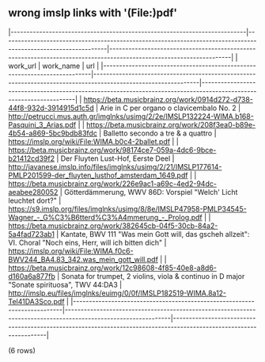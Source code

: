 ## wrong imslp links with '(File:)pdf'

|--------------------------------------------------------------------------|---------------------------------------------------------------------------------------------------------------|--------------------------------------------------------------------------------------------------------------------|
|                                 work_url                                 |                                                   work_name                                                   |                                                        url                                                         |
|--------------------------------------------------------------------------|---------------------------------------------------------------------------------------------------------------|--------------------------------------------------------------------------------------------------------------------|
| <https://beta.musicbrainz.org/work/0914d272-d738-44f8-932d-3914915d1c5d> | Arie in C per organo o clavicembalo No. 2                                                                     | http://petrucci.mus.auth.gr/imglnks/usimg/2/2e/IMSLP132224-WIMA.b168-Pasquini_3_Arias.pdf                          |
| <https://beta.musicbrainz.org/work/208f3ea0-b89e-4b54-a869-5bc9bdb83fdc> | Balletto secondo a tre & a quattro                                                                            | https://imslp.org/wiki/File:WIMA.b0c4-2ballet.pdf                                                                  |
| <https://beta.musicbrainz.org/work/98174ce7-059a-4dc6-9bce-b21412cd39f2> | Der Fluyten Lust-Hof, Eerste Deel                                                                             | http://javanese.imslp.info/files/imglnks/usimg/2/21/IMSLP177614-PMLP201599-der_fluyten_lusthof_amsterdam_1649.pdf  |
| <https://beta.musicbrainz.org/work/226e9ac1-a69c-4ed2-94dc-aeabee280052> | Götterdämmerung, WWV 86D: Vorspiel "Welch' Licht leuchtet dort?"                                              | https://s9.imslp.org/files/imglnks/usimg/8/8e/IMSLP47958-PMLP34545-Wagner_-_G%C3%B6tterd%C3%A4mmerung_-_Prolog.pdf |
| <https://beta.musicbrainz.org/work/382645cb-04f5-30cb-84a2-5a4fad723ab1> | Kantate, BWV 111 "Was mein Gott will, das gscheh allzeit": VI. Choral "Noch eins, Herr, will ich bitten dich" | https://imslp.org/wiki/File:WIMA.f0c6-BWV244_BA4.83_342.was_mein_gott_will.pdf                                     |
| <https://beta.musicbrainz.org/work/12c98608-4f85-40e8-a8d6-d160a6a877fb> | Sonata for trumpet, 2 violins, viola & continuo in D major "Sonate spirituosa", TWV 44:DA3                    | http://imslp.eu/files/imglnks/euimg/0/0f/IMSLP182519-WIMA.8a12-Tel41DA3Sco.pdf                                     |
|--------------------------------------------------------------------------|---------------------------------------------------------------------------------------------------------------|--------------------------------------------------------------------------------------------------------------------|

(6 rows)

